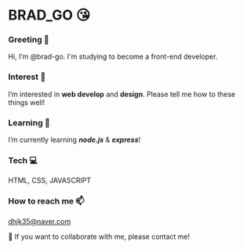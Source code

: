 # BRAD_GO 😘

### Greeting 👋 
Hi, I’m @brad-go. I'm studying to become a front-end developer.

### Interest 👀 

I’m interested in **web develop** and **design**. Please tell me how to these things well!

### Learning 🌱 

I’m currently learning _**node.js**_ & _**express**_!

### Tech 💻

HTML, CSS, JAVASCRIPT

### How to reach me 📫

dhjk35@naver.com

💞️ If you want to collaborate with me, please contact me!


<!---
brad-go/brad-go is a ✨ special ✨ repository because its `README.md` (this file) appears on your GitHub profile.
You can click the Preview link to take a look at your changes.
--->
